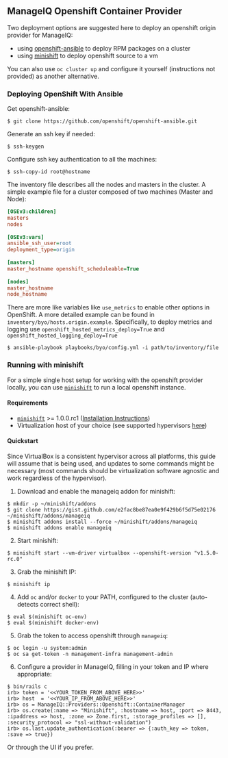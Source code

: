 ## ManageIQ Openshift Container Provider

Two deployment options are suggested here to deploy an openshift origin
provider for ManageIQ:

- using [openshift-ansible](https://github.com/openshift/openshift-ansible) to
  deploy RPM packages on a cluster
- using [minishift](https://github.com/minishift/minishift) to deploy
  openshift source to a vm

You can also use `oc cluster up` and configure it yourself (instructions not
provided) as another alternative.

### Deploying OpenShift With Ansible

Get openshift-ansible:

```console
$ git clone https://github.com/openshift/openshift-ansible.git
```

Generate an ssh key if needed:

```console
$ ssh-keygen
```

Configure ssh key authentication to all the machines:

```console
$ ssh-copy-id root@hostname
```

The inventory file describes all the nodes and masters in the cluster. A simple
example file for a cluster composed of two machines (Master and Node):

```INI
[OSEv3:children]
masters
nodes
 
[OSEv3:vars]
ansible_ssh_user=root
deployment_type=origin
 
[masters]
master_hostname openshift_scheduleable=True
 
[nodes]
master_hostname
node_hostname
```

There are more like variables like `use_metrics` to enable other options in
OpenShift.  A more detailed example can be found in
`inventory/byo/hosts.origin.example`. Specifically, to deploy metrics and
logging use `openshift_hosted_metrics_deploy=True` and
`openshift_hosted_logging_deploy=True`

```console
$ ansible-playbook playbooks/byo/config.yml -i path/to/inventory/file
```


### Running with minishift


For a simple single host setup for working with the openshift provider locally,
you can use [`minishift`](https://github.com/minishift/minishift) to run a
local openshift instance.


#### Requirements

* [`minishift`](https://github.com/minishift/minishift) >= 1.0.0.rc1 ([Installation Instructions](https://docs.openshift.org/latest/minishift/getting-started/installing.html#installing-instructions))
* Virtualization host of your choice (see supported hypervisors [here](https://docs.openshift.org/latest/minishift/getting-started/installing.html#install-prerequisites))


#### Quickstart

Since VirtualBox is a consistent hypervisor across all platforms, this guide
will assume that is being used, and updates to some commands might be
necessary (most commands should be virtualization software agnostic and work
regardless of the hypervisor).

1. Download and enable the manageiq addon for minishift:
  
  ```console
  $ mkdir -p ~/minishift/addons
  $ git clone https://gist.github.com/e2fac8be87ea0e9f429b6f5d75e02176 ~/minishift/addons/manageiq
  $ minishift addons install --force ~/minishift/addons/manageiq
  $ minishift addons enable manageiq
  ```
  
2. Start minishift:
  
  ```console
  $ minishift start --vm-driver virtualbox --openshift-version "v1.5.0-rc.0"
  ```
  
3. Grab the minishift IP:
  
  ```console
  $ minishift ip
  ```
  
4. Add `oc` and/or `docker` to your PATH, configured to the cluster (auto-detects correct shell):
  
  ```console
  $ eval $(minishift oc-env)
  $ eval $(minishift docker-env)
  ```
  
5. Grab the token to access openshift through `manageiq`:
  
  ```console
  $ oc login -u system:admin
  $ oc sa get-token -n management-infra management-admin
  ```
  
6. Configure a provider in ManageIQ, filling in your token and IP where
   appropriate:
  
  ```console
  $ bin/rails c
  irb> token = '<<YOUR_TOKEN_FROM_ABOVE_HERE>>'
  irb> host  = '<<YOUR_IP_FROM_ABOVE_HERE>>'
  irb> os = ManageIQ::Providers::Openshift::ContainerManager
  irb> os.create(:name => "Minishift", :hostname => host, :port => 8443, :ipaddress => host, :zone => Zone.first, :storage_profiles => [], :security_protocol => "ssl-without-validation")
  irb> os.last.update_authentication(:bearer => {:auth_key => token, :save => true})
  ```
  
  Or through the UI if you prefer.
